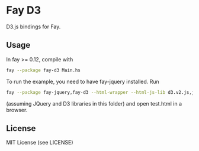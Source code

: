 Fay D3
======

D3.js bindings for Fay.

Usage
-----
In fay >= 0.12, compile with
```bash
fay --package fay-d3 Main.hs
```

To run the example, you need to have fay-jquery installed. Run
```bash
fay --package fay-jquery,fay-d3 --html-wrapper --html-js-lib d3.v2.js,jquery-1.8.0.min.js test.hs
```
(assuming JQuery and D3 libraries in this folder) and open test.html in a browser.

License
-------
MIT License (see LICENSE)